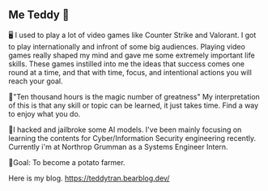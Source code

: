 ## Me Teddy 🐻

🖥️ I used to play a lot of video games like Counter Strike and Valorant. I got to play internationally and infront of some big audiences. Playing video games really shaped my mind and gave me some extremely important life skills. These games instilled into me the ideas that success comes one round at a time, and that with time, focus, and intentional actions you will reach your goal.

📝"Ten thousand hours is the magic number of greatness" 
My interpretation of this is that any skill or topic can be learned, it just takes time.
Find a way to enjoy what you do. 

🤖I hacked and jailbroke some AI models. I've been mainly focusing on learning the contents for Cyber/Information Security engineering recently.
Currently i'm at Northrop Grumman as a Systems Engineer Intern. 

🥔Goal: To become a potato farmer.

Here is my blog.
https://teddytran.bearblog.dev/


<!--
**thienantran/thienantran** is a ✨ _special_ ✨ repository because its `README.md` (this file) appears on your GitHub profile.

Here are some ideas to get you started:

- 🔭 I’m currently working on ...
- 🌱 I’m currently learning ...
- 👯 I’m looking to collaborate on ...
- 🤔 I’m looking for help with ...
- 💬 Ask me about ...
- 📫 How to reach me: ...
- 😄 Pronouns: ...
- ⚡ Fun fact: ...
-->
